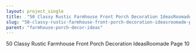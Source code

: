 ```yaml
---
layout: project_single
title:  "50 Classy Rustic Farmhouse Front Porch Decoration IdeasRoomade Page 10"
slug: "50-classy-rustic-farmhouse-front-porch-decoration-ideasroomade-page-10"
parent: "farmhouse-porch-decor-ideas"
---
```

50 Classy Rustic Farmhouse Front Porch Decoration IdeasRoomade Page 10